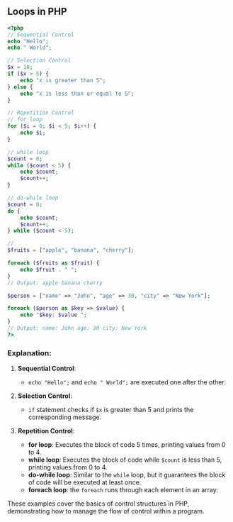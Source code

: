 ## Loops in PHP 
```php
<?php
// Sequential Control
echo "Hello";
echo " World";

// Selection Control
$x = 10;
if ($x > 5) {
    echo "x is greater than 5";
} else {
    echo "x is less than or equal to 5";
}

// Repetition Control
// for loop
for ($i = 0; $i < 5; $i++) {
    echo $i;
}

// while loop
$count = 0;
while ($count < 5) {
    echo $count;
    $count++;
}

// do-while loop
$count = 0;
do {
    echo $count;
    $count++;
} while ($count < 5);

//
$fruits = ["apple", "banana", "cherry"];

foreach ($fruits as $fruit) {
    echo $fruit . " ";
}
// Output: apple banana cherry

$person = ["name" => "John", "age" => 30, "city" => "New York"];

foreach ($person as $key => $value) {
    echo "$key: $value ";
}
// Output: name: John age: 30 city: New York 
?>
```
### Explanation:

1. **Sequential Control**:
    
    - `echo "Hello";` and `echo " World";` are executed one after the other.
2. **Selection Control**:
    
    - `if` statement checks if `$x` is greater than 5 and prints the corresponding message.
3. **Repetition Control**:
    
    - **for loop**: Executes the block of code 5 times, printing values from 0 to 4.
    - **while loop**: Executes the block of code while `$count` is less than 5, printing values from 0 to 4.
    - **do-while loop**: Similar to the `while` loop, but it guarantees the block of code will be executed at least once.
    - **foreach loop**: the `foreach` runs through each element in an array:

These examples cover the basics of control structures in PHP, demonstrating how to manage the flow of control within a program.